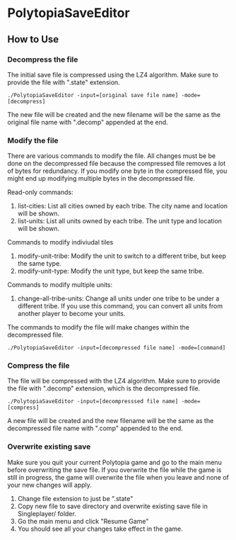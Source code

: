 # PolytopiaSaveEditor

## How to Use

### Decompress the file

The initial save file is compressed using the LZ4 algorithm. Make sure to provide the file with ".state" extension.

```
./PolytopiaSaveEditor -input=[original save file name] -mode=[decompress]
```

The new file will be created and the new filename will be the same as the original file name with ".decomp" appended at the end.

### Modify the file

There are various commands to modify the file. All changes must be be done on the decompressed file because the compressed file removes a lot of bytes for redundancy. If you modify one byte in the compressed file, you might end up modifying multiple bytes in the decompressed file.

Read-only commands:

1. list-cities: List all cities owned by each tribe. The city name and location will be shown.
2. list-units: List all units owned by each tribe. The unit type and location will be shown.

Commands to modify indiviudal tiles

1. modify-unit-tribe: Modify the unit to switch to a different tribe, but keep the same type.
2. modify-unit-type: Modify the unit type, but keep the same tribe.

Commands to modify multiple units:

1. change-all-tribe-units: Change all units under one tribe to be under a different tribe. If you use this command, you can convert all units from another player to become your units.

The commands to modify the file will make changes within the decompressed file.

```
./PolytopiaSaveEditor -input=[decompressed file name] -mode=[command]
```

### Compress the file

The file will be compressed with the LZ4 algorithm. Make sure to provide the file with ".decomp" extension, which is the decompressed file.

```
./PolytopiaSaveEditor -input=[decompresssed file name] -mode=[compress]
```

A new file will be created and the new filename will be the same as the decompressed file name with ".comp" appended to the end.

### Overwrite existing save

Make sure you quit your current Polytopia game and go to the main menu before overwriting the save file. If you overwrite the file while the game is still in progress, the game will overwrite the file when you leave and none of your new changes will apply.

1. Change file extension to just be ".state"
2. Copy new file to save directory and overwrite existing save file in Singleplayer/ folder.
3. Go the main menu and click "Resume Game"
4. You should see all your changes take effect in the game. 
